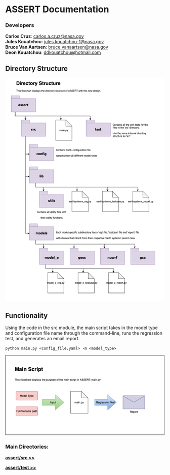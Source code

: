 # ASSERT Documentation

<!-- COMMENT
For reference:
__Bold 1__ **Bold 2**
_Italic 1_ *Italic 2*
~~Strikethrough~~
<sub>Subscript
<sup>Superscript
> Quoted text
>
`In-line quoted code`

```
Block quoted code
```
[Link](https://google.com)
![Image]()
- Item 1
* Item 2
+ Item 3

1. Step 1
2. Step 2
3. Step 3

4) Step 4
5) Step 5
6) Step 6

- [x] Task 1
- [ ] Task 2
- [ ] Task 3


\*Ignore markdown formatting*

Line\
Break -->

### Developers
**Carlos Cruz**: carlos.a.cruz@nasa.gov\
**Jules Kouatchou**: jules.kouatchou-1@nasa.gov\
**Bruce Van Aartsen**: bruce.vanaartsen@nasa.gov\
**Deon Kouatchou**: ddkouatchou@hotmail.com

## Directory Structure

![](./Images/ASSERT_Flowchart2.png)

## Functionality

Using the code in the src module, the main script takes in
the model type and configuration file name through the command-line,
runs the regression test, and generates an email report.

```
python main.py <config_file.yaml> -m <model_type>
```

![](../doc/Images/ASSERT_Flowchart3.png)

### Main Directories:

[__assert/src >>__](../src/README.md)

[__assert/test >>__](../test/README.md)